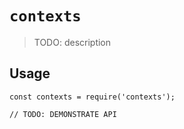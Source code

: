 # `contexts`

> TODO: description

## Usage

```
const contexts = require('contexts');

// TODO: DEMONSTRATE API
```
